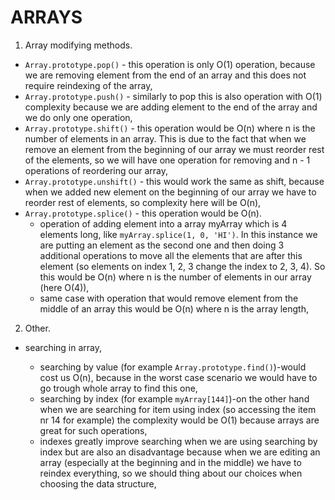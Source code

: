 # ARRAYS

1. Array modifying methods.

- `Array.prototype.pop()` - this operation is only O(1) operation, because we are removing element from the end of an array and this does not require reindexing of the array,
- `Array.prototype.push()` - similarly to pop this is also operation with O(1) complexity because we are adding element to the end of the array and we do only one operation,
- `Array.prototype.shift()` - this operation would be O(n) where n is the number of elements in an array. This is due to the fact that when we remove an element from the beginning of our array we must reorder rest of the elements, so we will have one operation for removing and n - 1 operations of reordering our array,
- `Array.prototype.unshift()` - this would work the same as shift, because when we added new element on the beginning of our array we have to reorder rest of elements, so complexity here will be O(n),
- `Array.prototype.splice()` - this operation would be O(n).
  - operation of adding element into a array myArray which is 4 elements long, like `myArray.splice(1, 0, 'HI')`. In this instance we are putting an element as the second one and then doing 3 additional operations to move all the elements that are after this element (so elements on index 1, 2, 3 change the index to 2, 3, 4). So this would be O(n) where n is the number of elements in our array (here O(4)),
  - same case with operation that would remove element from the middle of an array this would be O(n) where n is the array length,

2. Other.

- searching in array,

  - searching by value (for example `Array.prototype.find()`)-would cost us O(n), because in the worst case scenario we would have to go trough whole array to find this one,
  - searching by index (for example `myArray[144]`)-on the other hand when we are searching for item using index (so accessing the item nr 14 for example) the complexity would be O(1) because arrays are great for such operations,
  - indexes greatly improve searching when we are using searching by index but are also an disadvantage because when we are editing an array (especially at the beginning and in the middle) we have to reindex everything, so we should thing about our choices when choosing the data structure,

